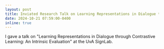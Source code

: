 ```yaml
---
layout: post
title: Inviated Research Talk on Learning Representations in Dialogue through Contrastive Learning at the UvA SignLab Lab
date: 2024-10-21 07:59:00-0400
inline: true
---
```

I gave a talk on "Learning Representations in Dialogue through Contrastive Learning: An Intrinsic Evaluation" at the UvA SignLab.